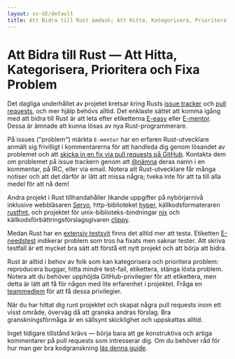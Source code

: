 ```yaml
---
layout: sv-SE/default
title: Att Bidra till Rust &mdash; Att Hitta, Kategorisera, Prioritera och Fixa Problem &middot; Programmeringsspråket Rust
---
```


# Att Bidra till Rust &mdash; Att Hitta, Kategorisera, Prioritera och Fixa Problem

Det dagliga underhållet av projetet kretsar kring Rusts [issue tracker] och
[pull requests][PR], och mer hjälp behövs alltid. Det enklaste sättet
att komma igång med att bidra till Rust är att leta efter etiketterna
[E-easy] eller [E-mentor]. Dessa är ämnade att kunna lösas av nya
Rust-programmerare.

På issues ("problem") märkta `E-mentor` har en erfaren Rust-utvecklare anmält
sig frivilligt i kommentarerna för att handleda dig genom lösandet av problemet
och att [skicka in en fix via pull requests på GitHub][pull]. Kontakta dem om problemet
på issue trackern genom att [@nämna][@mentioning] deras namn i en kommentar, på IRC,
eller via email. Notera att Rust-utvecklare får många notiser och att det därför är
lätt att missa några; tveka inte för att ta till alla medel för att nå dem!

Andra projekt i Rust tillhandahåller likande uppgifter på nybörjarnivå inklusive
webbläsaren [Servo], http-biblioteket [hyper], källkodsformateraren [rustfmt], och
projektet för unix-biblioteks-bindningar [nix] och källkodsförbättringsförslagsgivaren [clippy].

Medan Rust har en [extensiv testsvit][test] finns det alltid mer att testa.
Etiketten [E-needstest] indikerar problem som tros ha fixats men saknar tester.
Att skriva testfall är ett mycket bra sätt att förstå ett nytt projekt och att
börja att bidra.

Rust är alltid i behov av folk som kan kategorisera och prioritera problem:
reproducera buggar, hitta mindre test-fall, etikettera, stänga lösta problem.
Notera att du behöver upphöjda GitHub-privilegier för att etikettera, men detta
är lätt att få för någon med lite erfarenhet i projektet. Fråga en [teammedlem][team]
för att få dessa privilegier.

När du har hittat dig runt projektet och skapat några pull requests inom
ett visst område, överväg då att granska andras förslag.
Bra granskningsförmåga är en sällsynt skicklighet och uppskattas alltid.

Inget tidigare tillstånd krävs &mdash; börja bara att ge konstruktiva och artiga
kommentarer på pull requests som intresserar dig. Om du behöver råd för hur man
ger bra kodgranskning [läs denna guide][reviews].

<!--
TODO: weekly triage email?
TODO: @nrc says suggesting everybody review w/o training is bad
-->

[@mentioning]: https://github.com/blog/821
[E-easy]: https://github.com/rust-lang/rust/issues?q=is%3Aopen+is%3Aissue+label%3AE-easy
[E-mentor]: https://github.com/rust-lang/rust/issues?q=is%3Aopen+is%3Aissue+label%3AE-easy+label%3AE-mentor
[E-needstest]: https://github.com/rust-lang/rust/issues?q=is%3Aopen+is%3Aissue+label%3AE-needstest
[PR]: https://github.com/rust-lang/rust/pulls
[Servo]: https://github.com/servo/servo
[clippy]: https://github.com/Manishearth/rust-clippy
[hyper]: https://github.com/hyperium/hyper
[issue tracker]: https://github.com/rust-lang/rust/issues
[nix]: https://github.com/nix-rust/nix/
[pull]: https://github.com/rust-lang/rust/blob/master/CONTRIBUTING.md#pull-requests
[reviews]: http://blog.originate.com/blog/2014/09/29/effective-code-reviews/
[rustfmt]: https://github.com/rust-lang-nursery/rustfmt
[team]: team.html
[test]: https://github.com/rust-lang/rust-wiki-backup/blob/master/Note-testsuite.md
[triage]: https://github.com/rust-lang/rust/blob/master/CONTRIBUTING.md#issue-triage
